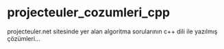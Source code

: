 # projecteuler_cozumleri_cpp
projecteuler.net sitesinde yer alan algoritma sorularının c++ dili ile yazılmış çözümleri...
